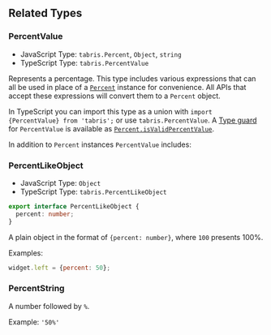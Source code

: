 ## Related Types

### PercentValue

* JavaScript Type: `tabris.Percent`, `Object`, `string`
* TypeScript Type: `tabris.PercentValue`

Represents a percentage. This type includes various expressions that can all be used in place of a [`Percent`](#class-percent) instance for convenience. All APIs that accept these expressions will convert them to a `Percent` object.

In TypeScript you can import this type as a union with `import {PercentValue} from 'tabris';` or use `tabris.PercentValue`. A [Type guard](https://www.typescriptlang.org/docs/handbook/advanced-types.html#type-guards-and-differentiating-types) for `PercentValue` is available as  [`Percent.isValidPercentValue`](#isvalidpercentvaluevalue).

In addition to `Percent` instances `PercentValue` includes:

### PercentLikeObject

* JavaScript Type: `Object`
* TypeScript Type: `tabris.PercentLikeObject`

```ts
export interface PercentLikeObject {
  percent: number;
}
```

A plain object in the format of `{percent: number}`, where `100` presents 100%.

Examples:

```js
widget.left = {percent: 50};
```

### PercentString

A number followed by `%`.

Example: `'50%'`
